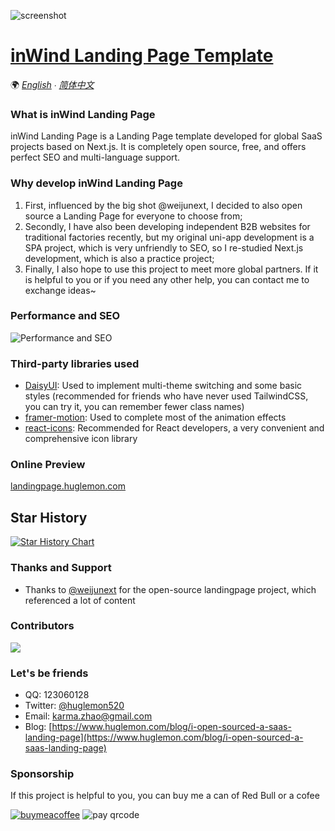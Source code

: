 ![screenshot](https://mp-bca925c9-72bc-4e92-8c87-d596015241bf.cdn.bspapp.com/2024/06/29/48052030-56853423-SafariLight.png)

# [inWind Landing Page Template](https://landingpage.huglemon.com/)

🌍 *[English](README.md) ∙ [简体中文](README-zh.md)*

### What is inWind Landing Page

inWind Landing Page is a Landing Page template developed for global SaaS projects based on Next.js. It is completely open source, free, and offers perfect SEO and multi-language support.

### Why develop inWind Landing Page

1. First, influenced by the big shot @weijunext, I decided to also open source a Landing Page for everyone to choose from;
2. Secondly, I have also been developing independent B2B websites for traditional factories recently, but my original uni-app development is a SPA project, which is very unfriendly to SEO, so I re-studied Next.js development, which is also a practice project;
3. Finally, I also hope to use this project to meet more global partners. If it is helpful to you or if you need any other help, you can contact me to exchange ideas~

### Performance and SEO

![Performance and SEO](https://mp-bca925c9-72bc-4e92-8c87-d596015241bf.cdn.bspapp.com/2024/06/29/50354654-99418765-SafariLight.png)

### Third-party libraries used

- [DaisyUI](https://daisyui.com/): Used to implement multi-theme switching and some basic styles (recommended for friends who have never used TailwindCSS, you can try it, you can remember fewer class names)
- [framer-motion](https://www.framer.com/motion/): Used to complete most of the animation effects
- [react-icons](https://react-icons.github.io/react-icons/): Recommended for React developers, a very convenient and comprehensive icon library


### Online Preview

[landingpage.huglemon.com](https://landingpage.huglemon.com/)

## Star History

[![Star History Chart](https://api.star-history.com/svg?repos=huglemon/inwind-landing-page&type=Date)](https://star-history.com/#huglemon/inwind-landing-page&Date)


### Thanks and Support

-   Thanks to [@weijunext](https://weijunext.com/) for the open-source landingpage project, which referenced a lot of content

### Contributors

<a href="https://github.com/huglemon/inwind-landing-page/graphs/contributors">
  <img src="https://contrib.rocks/image?repo=huglemon/inwind-landing-page" />
</a>

### Let's be friends

-   QQ: 123060128
-   Twitter: [@huglemon520](x.com/huglemon520)
-   Email: [karma.zhao@gmail.com](mailto:karma.zhao@gmail.com)
-   Blog: [https://www.huglemon.com/blog/i-open-sourced-a-saas-landing-page](https://www.huglemon.com/blog/i-open-sourced-a-saas-landing-page)

### Sponsorship

If this project is helpful to you, you can buy me a can of Red Bull or a cofee

[![buymeacoffee](https://cdn.buymeacoffee.com/buttons/v2/default-yellow.png "buymeacoffee")](https://buymeacoffee.com/huglemon "buymeacoffee")
![pay qrcode](https://mp-bca925c9-72bc-4e92-8c87-d596015241bf.cdn.bspapp.com/2024/06/29/48706370-14858221-WechatIMG135.jpg)

